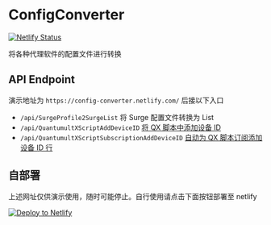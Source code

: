 # ConfigConverter
[![Netlify Status](https://api.netlify.com/api/v1/badges/b8d38664-9076-461a-aa8e-d419ee365f9c/deploy-status)](https://app.netlify.com/sites/config-converter/deploys)

将各种代理软件的配置文件进行转换

## API Endpoint

演示地址为 `https://config-converter.netlify.com/` 后接以下入口

- `/api/SurgeProfile2SurgeList` 将 Surge 配置文件转换为 List
- `/api/QuantumultXScriptAddDeviceID` [将 QX 脚本中添加设备 ID](https://t.me/singee_daily/10)
- `/api/QuantumultXScriptSubscriptionAddDeviceID` [自动为 QX 脚本订阅添加设备 ID 行](https://t.me/singee_daily/7)


## 自部署

上述网址仅供演示使用，随时可能停止。自行使用请点击下面按钮部署至 netlify

[![Deploy to Netlify](https://www.netlify.com/img/deploy/button.svg)](https://app.netlify.com/start/deploy?repository=https://github.com/ImSingee/ConfigConverter)
